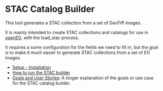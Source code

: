 # STAC Catalog Builder

This tool generates a STAC collection from a set of GeoTiff images.

It is mainly intended to create STAC collections and catalogs for use in [openEO](https://openeo.org/), with the load_stac process.

It requires a some configuration for the fields we need to fill in, but the goal is to make it much easier to generate STAC collections from a set of EO images.

- [Setup - Installation](installation.md)
- [How to run the STAC builder](how-to-run-stacbuilder.md)
- [Goals and User Stories](goals-and-user-stories.md): A longer explanation of the goals or use case for the STAC catalog builder.
